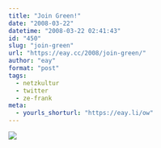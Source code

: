 ```yaml
---
title: "Join Green!"
date: "2008-03-22"
datetime: "2008-03-22 02:41:43"
id: "450"
slug: "join-green"
url: "https://eay.cc/2008/join-green/"
author: "eay"
format: "post"
tags:
  - netzkultur
  - twitter
  - ze-frank
meta:
  - yourls_shorturl: "https://eay.li/ow"
---
```


[![](/uploads/2008/greenteam.gif)](http://twitter.com/veryGreenTeam)
